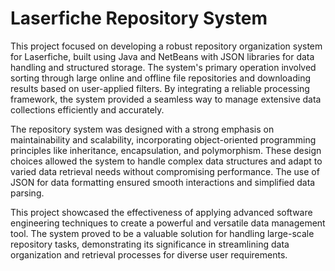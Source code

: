 # Laserfiche Repository System

This project focused on developing a robust repository organization system for Laserfiche, built using Java and NetBeans with JSON libraries for data handling and structured storage. The system's primary operation involved sorting through large online and offline file repositories and downloading results based on user-applied filters. By integrating a reliable processing framework, the system provided a seamless way to manage extensive data collections efficiently and accurately.

The repository system was designed with a strong emphasis on maintainability and scalability, incorporating object-oriented programming principles like inheritance, encapsulation, and polymorphism. These design choices allowed the system to handle complex data structures and adapt to varied data retrieval needs without compromising performance. The use of JSON for data formatting ensured smooth interactions and simplified data parsing.

This project showcased the effectiveness of applying advanced software engineering techniques to create a powerful and versatile data management tool. The system proved to be a valuable solution for handling large-scale repository tasks, demonstrating its significance in streamlining data organization and retrieval processes for diverse user requirements.

